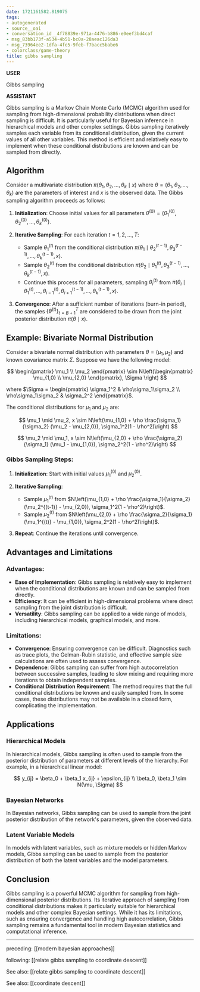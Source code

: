 ```yaml
---
date: 1721161582.819075
tags:
- autogenerated
- source__oai
- conversation_id__4f78839e-971a-4476-b886-e0eef3bd4caf
- msg_83bb173f-a534-4b51-bc0a-28aeac126da3
- msg_73964ee2-1dfa-4fe5-9feb-f7bacc5babe6
- colorclass/game-theory
title: gibbs sampling
---
```


**USER**

Gibbs sampling


**ASSISTANT**

Gibbs sampling is a Markov Chain Monte Carlo (MCMC) algorithm used for sampling from high-dimensional probability distributions when direct sampling is difficult. It is particularly useful for Bayesian inference in hierarchical models and other complex settings. Gibbs sampling iteratively samples each variable from its conditional distribution, given the current values of all other variables. This method is efficient and relatively easy to implement when these conditional distributions are known and can be sampled from directly.

## Algorithm

Consider a multivariate distribution $\pi(\theta_1, \theta_2, \ldots, \theta_k \mid x)$ where $\theta = (\theta_1, \theta_2, \ldots, \theta_k)$ are the parameters of interest and $x$ is the observed data. The Gibbs sampling algorithm proceeds as follows:

1. **Initialization**: Choose initial values for all parameters $\theta^{(0)} = (\theta_1^{(0)}, \theta_2^{(0)}, \ldots, \theta_k^{(0)})$.

2. **Iterative Sampling**: For each iteration $t = 1, 2, \ldots, T$:
   - Sample $\theta_1^{(t)}$ from the conditional distribution $\pi(\theta_1 \mid \theta_2^{(t-1)}, \theta_3^{(t-1)}, \ldots, \theta_k^{(t-1)}, x)$.
   - Sample $\theta_2^{(t)}$ from the conditional distribution $\pi(\theta_2 \mid \theta_1^{(t)}, \theta_3^{(t-1)}, \ldots, \theta_k^{(t-1)}, x)$.
   - Continue this process for all parameters, sampling $\theta_i^{(t)}$ from $\pi(\theta_i \mid \theta_1^{(t)}, \ldots, \theta_{i-1}^{(t)}, \theta_{i+1}^{(t-1)}, \ldots, \theta_k^{(t-1)}, x)$.

3. **Convergence**: After a sufficient number of iterations (burn-in period), the samples $\{\theta^{(t)}\}_{t=B+1}^T$ are considered to be drawn from the joint posterior distribution $\pi(\theta \mid x)$.

## Example: Bivariate Normal Distribution

Consider a bivariate normal distribution with parameters $\theta = (\mu_1, \mu_2)$ and known covariance matrix $\Sigma$. Suppose we have the following model:

$$
\begin{pmatrix}
\mu_1 \\
\mu_2
\end{pmatrix}
\sim N\left(\begin{pmatrix}
\mu_{1,0} \\
\mu_{2,0}
\end{pmatrix}, \Sigma \right)
$$

where $\Sigma = \begin{pmatrix}
\sigma_1^2 & \rho\sigma_1\sigma_2 \\
\rho\sigma_1\sigma_2 & \sigma_2^2
\end{pmatrix}$.

The conditional distributions for $\mu_1$ and $\mu_2$ are:

$$
\mu_1 \mid \mu_2, x \sim N\left(\mu_{1,0} + \rho \frac{\sigma_1}{\sigma_2} (\mu_2 - \mu_{2,0}), \sigma_1^2(1 - \rho^2)\right)
$$

$$
\mu_2 \mid \mu_1, x \sim N\left(\mu_{2,0} + \rho \frac{\sigma_2}{\sigma_1} (\mu_1 - \mu_{1,0}), \sigma_2^2(1 - \rho^2)\right)
$$

### Gibbs Sampling Steps:

1. **Initialization**: Start with initial values $\mu_1^{(0)}$ and $\mu_2^{(0)}$.

2. **Iterative Sampling**:
   - Sample $\mu_1^{(t)}$ from $N\left(\mu_{1,0} + \rho \frac{\sigma_1}{\sigma_2} (\mu_2^{(t-1)} - \mu_{2,0}), \sigma_1^2(1 - \rho^2)\right)$.
   - Sample $\mu_2^{(t)}$ from $N\left(\mu_{2,0} + \rho \frac{\sigma_2}{\sigma_1} (\mu_1^{(t)} - \mu_{1,0}), \sigma_2^2(1 - \rho^2)\right)$.

3. **Repeat**: Continue the iterations until convergence.

## Advantages and Limitations

### Advantages:
- **Ease of Implementation**: Gibbs sampling is relatively easy to implement when the conditional distributions are known and can be sampled from directly.
- **Efficiency**: It can be efficient in high-dimensional problems where direct sampling from the joint distribution is difficult.
- **Versatility**: Gibbs sampling can be applied to a wide range of models, including hierarchical models, graphical models, and more.

### Limitations:
- **Convergence**: Ensuring convergence can be difficult. Diagnostics such as trace plots, the Gelman-Rubin statistic, and effective sample size calculations are often used to assess convergence.
- **Dependence**: Gibbs sampling can suffer from high autocorrelation between successive samples, leading to slow mixing and requiring more iterations to obtain independent samples.
- **Conditional Distribution Requirement**: The method requires that the full conditional distributions be known and easily sampled from. In some cases, these distributions may not be available in a closed form, complicating the implementation.

## Applications

### Hierarchical Models
In hierarchical models, Gibbs sampling is often used to sample from the posterior distribution of parameters at different levels of the hierarchy. For example, in a hierarchical linear model:

$$
y_{ij} = \beta_0 + \beta_1 x_{ij} + \epsilon_{ij} \\
\beta_0, \beta_1 \sim N(\mu, \Sigma)
$$

### Bayesian Networks
In Bayesian networks, Gibbs sampling can be used to sample from the joint posterior distribution of the network's parameters, given the observed data.

### Latent Variable Models
In models with latent variables, such as mixture models or hidden Markov models, Gibbs sampling can be used to sample from the posterior distribution of both the latent variables and the model parameters.

## Conclusion

Gibbs sampling is a powerful MCMC algorithm for sampling from high-dimensional posterior distributions. Its iterative approach of sampling from conditional distributions makes it particularly suitable for hierarchical models and other complex Bayesian settings. While it has its limitations, such as ensuring convergence and handling high autocorrelation, Gibbs sampling remains a fundamental tool in modern Bayesian statistics and computational inference.


---

preceding: [[modern bayesian approaches]]  


following: [[relate gibbs sampling to coordinate descent]]

See also: [[relate gibbs sampling to coordinate descent]]


See also: [[coordinate descent]]